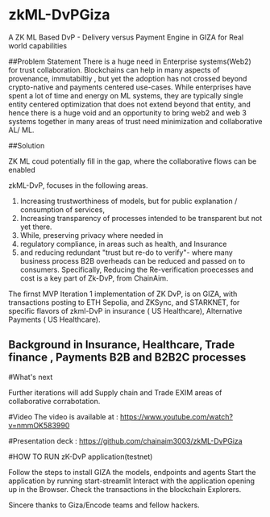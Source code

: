 # zkML-DvPGiza
A ZK ML Based DvP - Delivery versus Payment Engine in GIZA for Real world capabilities


##Problem Statement
There is a huge need in Enterprise systems(Web2) for trust collaboration. Blockchains can help in many aspects of provenance, immutabiltiy , but yet the adoption has not crossed beyond crypto-native and payments centered use-cases. While enterprises have spent a lot of time and energy on ML systems, they are typically single entity centered optimization that does not extend beyond that entity, and hence there is a huge void and an opportunity to bring web2 and web 3 systems together in many areas of trust need minimization and  collaborative AL/ ML.

##Solution

ZK ML coud potentially fill in the gap, where the collaborative flows can be enabled 

zkML-DvP, focuses in the following areas. 

1. Increasing trustworthiness of models, but for public explanation / consumption of services,
2. Increasing transparency of processes intended to be transparent but not yet there.
3. While, preserving privacy where needed in
4. regulatory compliance, in areas such as health, and Insurance
5. and reducing redundant "trust but re-do to verify"- where many business process B2B overheads can be reduced and passed on to consumers.
Specifically, Reducing the Re-verification proecesses and cost is a key part of Zk-DvP, from ChainAim.

The firnst MVP Iteration 1 implementation of ZK DvP, is on GIZA, with transactions posting to ETH Sepolia, and ZKSync, and STARKNET, 
for specific flavors of zkml-DvP in insurance ( US Healthcare), Alternative Payments ( US Healthcare).

## Background in Insurance, Healthcare, Trade finance , Payments B2B and B2B2C processes

#What's next

Further iterations will add Supply chain and Trade EXIM areas of collaborative corrabotation.

#Video
The video is available at :
https://www.youtube.com/watch?v=nmmOK583990

#Presentation deck :
https://github.com/chainaim3003/zkML-DvPGiza

#HOW TO RUN zK-DvP application(testnet)

  Follow the steps to install GIZA the models, endpoints and agents
  Start the application by running start-streamlit 
  Interact with the application opening up in the Browser. Check the transactions in the blockchain Explorers.

Sincere thanks to Giza/Encode teams and fellow hackers.


